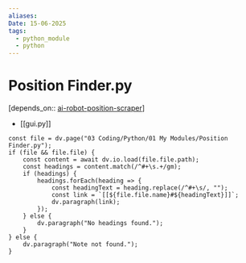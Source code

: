 ```yaml
---
aliases: 
Date: 15-06-2025
tags:
  - python_module
  - python
---
```

# Position Finder.py
[depends_on:: [ai-robot-position-scraper](https://pypi.org/project/ai-robot-position-scraper/)]
- [[gui.py]]



```dataviewjs
const file = dv.page("03 Coding/Python/01 My Modules/Position Finder.py"); 
if (file && file.file) {
    const content = await dv.io.load(file.file.path); 
    const headings = content.match(/^#+\s.+/gm); 
    if (headings) {
        headings.forEach(heading => {
            const headingText = heading.replace(/^#+\s/, ""); 
            const link = `[[${file.file.name}#${headingText}]]`; 
            dv.paragraph(link); 
        });
    } else {
        dv.paragraph("No headings found.");
    }
} else {
    dv.paragraph("Note not found.");
}
```


